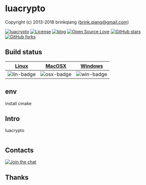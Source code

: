 # luacrypto

Copyright (c) 2013-2018 brinkqiang (brink.qiang@gmail.com)

[![luacrypto](https://img.shields.io/badge/brinkqiang-luacrypto-blue.svg?style=flat-square)](https://github.com/brinkqiang/luacrypto)
[![License](https://img.shields.io/badge/license-MIT-brightgreen.svg)](https://github.com/brinkqiang/luacrypto/blob/master/LICENSE)
[![blog](https://img.shields.io/badge/Author-Blog-7AD6FD.svg)](https://brinkqiang.github.io/)
[![Open Source Love](https://badges.frapsoft.com/os/v3/open-source.png)](https://github.com/brinkqiang)
[![GitHub stars](https://img.shields.io/github/stars/brinkqiang/luacrypto.svg?label=Stars)](https://github.com/brinkqiang/luacrypto) 
[![GitHub forks](https://img.shields.io/github/forks/brinkqiang/luacrypto.svg?label=Fork)](https://github.com/brinkqiang/luacrypto)

## Build status
| [Linux][lin-link] | [MacOSX][osx-link] | [Windows][win-link] |
| :---------------: | :----------------: | :-----------------: |
| ![lin-badge]      | ![osx-badge]       | ![win-badge]        |

[lin-badge]: https://travis-ci.org/brinkqiang/luacrypto.svg?branch=master "Travis build status"
[lin-link]:  https://travis-ci.org/brinkqiang/luacrypto "Travis build status"
[osx-badge]: https://travis-ci.org/brinkqiang/luacrypto.svg?branch=master "Travis build status"
[osx-link]:  https://travis-ci.org/brinkqiang/luacrypto "Travis build status"
[win-badge]: https://ci.appveyor.com/api/projects/status/github/brinkqiang/luacrypto?branch=master&svg=true "AppVeyor build status"
[win-link]:  https://ci.appveyor.com/project/brinkqiang/luacrypto "AppVeyor build status"

## env
install cmake

## Intro
luacrypto
```cpp
```
## Contacts
[![Join the chat](https://badges.gitter.im/brinkqiang/luacrypto/Lobby.svg)](https://gitter.im/brinkqiang/luacrypto)

## Thanks
